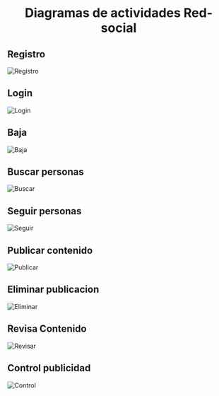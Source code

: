 <div align="justify">

# <div align="center">Diagramas de actividades Red-social</div>

## Registro
![Registro](images/Registro.jpg)

## Login
![Login](images/Login.jpg)

## Baja
![Baja](images/Baja.jpg)

## Buscar personas
![Buscar](images/Buscar-personas.jpg)

## Seguir personas
![Seguir](images/Seguir-personas.jpg)

## Publicar contenido
![Publicar](images/Publicar-contenido.jpg)

## Eliminar publicacion
![Eliminar](images/Eliminar-publicacion.jpg)

## Revisa Contenido
![Revisar](images/Revisa-contenido.jpg)

## Control publicidad
![Control](images/Control-publicidad.jpg)

</div>